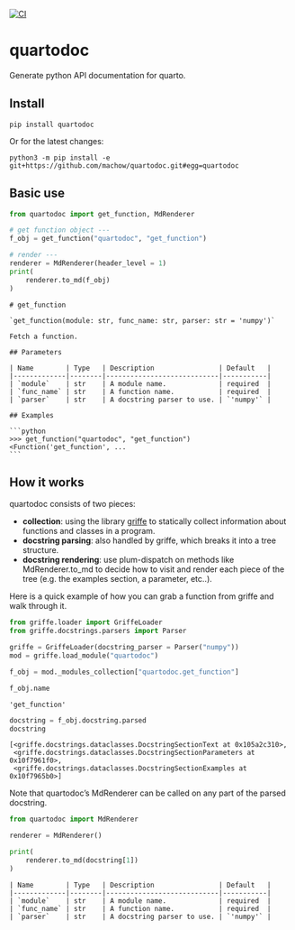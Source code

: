 [![CI](https://github.com/machow/quartodoc/actions/workflows/ci.yml/badge.svg)](https://github.com/machow/quartodoc/actions/workflows/ci.yml)

# quartodoc

Generate python API documentation for quarto.

## Install

    pip install quartodoc

Or for the latest changes:

    python3 -m pip install -e git+https://github.com/machow/quartodoc.git#egg=quartodoc

## Basic use

``` python
from quartodoc import get_function, MdRenderer

# get function object ---
f_obj = get_function("quartodoc", "get_function")

# render ---
renderer = MdRenderer(header_level = 1)
print(
    renderer.to_md(f_obj)
)
```

    # get_function

    `get_function(module: str, func_name: str, parser: str = 'numpy')`

    Fetch a function.

    ## Parameters

    | Name        | Type   | Description                | Default   |
    |-------------|--------|----------------------------|-----------|
    | `module`    | str    | A module name.             | required  |
    | `func_name` | str    | A function name.           | required  |
    | `parser`    | str    | A docstring parser to use. | `'numpy'` |

    ## Examples

    ```python
    >>> get_function("quartodoc", "get_function")
    <Function('get_function', ...
    ```

## How it works

quartodoc consists of two pieces:

- **collection**: using the library
  [griffe](https://github.com/mkdocstrings/griffe) to statically collect
  information about functions and classes in a program.
- **docstring parsing**: also handled by griffe, which breaks it into a
  tree structure.
- **docstring rendering**: use plum-dispatch on methods like
  MdRenderer.to_md to decide how to visit and render each piece of the
  tree (e.g. the examples section, a parameter, etc..).

Here is a quick example of how you can grab a function from griffe and
walk through it.

``` python
from griffe.loader import GriffeLoader
from griffe.docstrings.parsers import Parser

griffe = GriffeLoader(docstring_parser = Parser("numpy"))
mod = griffe.load_module("quartodoc")

f_obj = mod._modules_collection["quartodoc.get_function"]
```

``` python
f_obj.name
```

    'get_function'

``` python
docstring = f_obj.docstring.parsed
docstring
```

    [<griffe.docstrings.dataclasses.DocstringSectionText at 0x105a2c310>,
     <griffe.docstrings.dataclasses.DocstringSectionParameters at 0x10f7961f0>,
     <griffe.docstrings.dataclasses.DocstringSectionExamples at 0x10f7965b0>]

Note that quartodoc’s MdRenderer can be called on any part of the parsed
docstring.

``` python
from quartodoc import MdRenderer

renderer = MdRenderer()

print(
    renderer.to_md(docstring[1])
)
```

    | Name        | Type   | Description                | Default   |
    |-------------|--------|----------------------------|-----------|
    | `module`    | str    | A module name.             | required  |
    | `func_name` | str    | A function name.           | required  |
    | `parser`    | str    | A docstring parser to use. | `'numpy'` |
